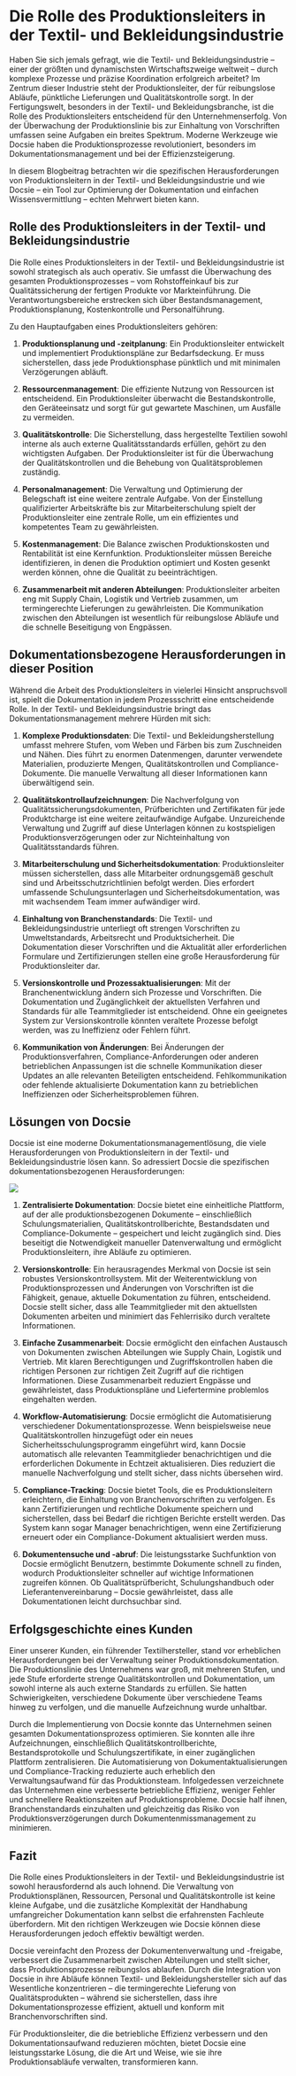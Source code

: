 # Die Rolle des Produktionsleiters in der Textil- und Bekleidungsindustrie

Haben Sie sich jemals gefragt, wie die Textil- und Bekleidungsindustrie – einer der größten und dynamischsten Wirtschaftszweige weltweit – durch komplexe Prozesse und präzise Koordination erfolgreich arbeitet? Im Zentrum dieser Industrie steht der Produktionsleiter, der für reibungslose Abläufe, pünktliche Lieferungen und Qualitätskontrolle sorgt. In der Fertigungswelt, besonders in der Textil- und Bekleidungsbranche, ist die Rolle des Produktionsleiters entscheidend für den Unternehmenserfolg. Von der Überwachung der Produktionslinie bis zur Einhaltung von Vorschriften umfassen seine Aufgaben ein breites Spektrum. Moderne Werkzeuge wie Docsie haben die Produktionsprozesse revolutioniert, besonders im Dokumentationsmanagement und bei der Effizienzsteigerung.

In diesem Blogbeitrag betrachten wir die spezifischen Herausforderungen von Produktionsleitern in der Textil- und Bekleidungsindustrie und wie Docsie – ein Tool zur Optimierung der Dokumentation und einfachen Wissensvermittlung – echten Mehrwert bieten kann.

## Rolle des Produktionsleiters in der Textil- und Bekleidungsindustrie

Die Rolle eines Produktionsleiters in der Textil- und Bekleidungsindustrie ist sowohl strategisch als auch operativ. Sie umfasst die Überwachung des gesamten Produktionsprozesses – vom Rohstoffeinkauf bis zur Qualitätssicherung der fertigen Produkte vor Markteinführung. Die Verantwortungsbereiche erstrecken sich über Bestandsmanagement, Produktionsplanung, Kostenkontrolle und Personalführung.

Zu den Hauptaufgaben eines Produktionsleiters gehören:

1. **Produktionsplanung und -zeitplanung**: Ein Produktionsleiter entwickelt und implementiert Produktionspläne zur Bedarfsdeckung. Er muss sicherstellen, dass jede Produktionsphase pünktlich und mit minimalen Verzögerungen abläuft.

2. **Ressourcenmanagement**: Die effiziente Nutzung von Ressourcen ist entscheidend. Ein Produktionsleiter überwacht die Bestandskontrolle, den Geräteeinsatz und sorgt für gut gewartete Maschinen, um Ausfälle zu vermeiden.

3. **Qualitätskontrolle**: Die Sicherstellung, dass hergestellte Textilien sowohl interne als auch externe Qualitätsstandards erfüllen, gehört zu den wichtigsten Aufgaben. Der Produktionsleiter ist für die Überwachung der Qualitätskontrollen und die Behebung von Qualitätsproblemen zuständig.

4. **Personalmanagement**: Die Verwaltung und Optimierung der Belegschaft ist eine weitere zentrale Aufgabe. Von der Einstellung qualifizierter Arbeitskräfte bis zur Mitarbeiterschulung spielt der Produktionsleiter eine zentrale Rolle, um ein effizientes und kompetentes Team zu gewährleisten.

5. **Kostenmanagement**: Die Balance zwischen Produktionskosten und Rentabilität ist eine Kernfunktion. Produktionsleiter müssen Bereiche identifizieren, in denen die Produktion optimiert und Kosten gesenkt werden können, ohne die Qualität zu beeinträchtigen.

6. **Zusammenarbeit mit anderen Abteilungen**: Produktionsleiter arbeiten eng mit Supply Chain, Logistik und Vertrieb zusammen, um termingerechte Lieferungen zu gewährleisten. Die Kommunikation zwischen den Abteilungen ist wesentlich für reibungslose Abläufe und die schnelle Beseitigung von Engpässen.

## Dokumentationsbezogene Herausforderungen in dieser Position

Während die Arbeit des Produktionsleiters in vielerlei Hinsicht anspruchsvoll ist, spielt die Dokumentation in jedem Prozessschritt eine entscheidende Rolle. In der Textil- und Bekleidungsindustrie bringt das Dokumentationsmanagement mehrere Hürden mit sich:

1. **Komplexe Produktionsdaten**: Die Textil- und Bekleidungsherstellung umfasst mehrere Stufen, vom Weben und Färben bis zum Zuschneiden und Nähen. Dies führt zu enormen Datenmengen, darunter verwendete Materialien, produzierte Mengen, Qualitätskontrollen und Compliance-Dokumente. Die manuelle Verwaltung all dieser Informationen kann überwältigend sein.

2. **Qualitätskontrollaufzeichnungen**: Die Nachverfolgung von Qualitätssicherungsdokumenten, Prüfberichten und Zertifikaten für jede Produktcharge ist eine weitere zeitaufwändige Aufgabe. Unzureichende Verwaltung und Zugriff auf diese Unterlagen können zu kostspieligen Produktionsverzögerungen oder zur Nichteinhaltung von Qualitätsstandards führen.

3. **Mitarbeiterschulung und Sicherheitsdokumentation**: Produktionsleiter müssen sicherstellen, dass alle Mitarbeiter ordnungsgemäß geschult sind und Arbeitsschutzrichtlinien befolgt werden. Dies erfordert umfassende Schulungsunterlagen und Sicherheitsdokumentation, was mit wachsendem Team immer aufwändiger wird.

4. **Einhaltung von Branchenstandards**: Die Textil- und Bekleidungsindustrie unterliegt oft strengen Vorschriften zu Umweltstandards, Arbeitsrecht und Produktsicherheit. Die Dokumentation dieser Vorschriften und die Aktualität aller erforderlichen Formulare und Zertifizierungen stellen eine große Herausforderung für Produktionsleiter dar.

5. **Versionskontrolle und Prozessaktualisierungen**: Mit der Branchenentwicklung ändern sich Prozesse und Vorschriften. Die Dokumentation und Zugänglichkeit der aktuellsten Verfahren und Standards für alle Teammitglieder ist entscheidend. Ohne ein geeignetes System zur Versionskontrolle könnten veraltete Prozesse befolgt werden, was zu Ineffizienz oder Fehlern führt.

6. **Kommunikation von Änderungen**: Bei Änderungen der Produktionsverfahren, Compliance-Anforderungen oder anderen betrieblichen Anpassungen ist die schnelle Kommunikation dieser Updates an alle relevanten Beteiligten entscheidend. Fehlkommunikation oder fehlende aktualisierte Dokumentation kann zu betrieblichen Ineffizienzen oder Sicherheitsproblemen führen.

## Lösungen von Docsie

Docsie ist eine moderne Dokumentationsmanagementlösung, die viele Herausforderungen von Produktionsleitern in der Textil- und Bekleidungsindustrie lösen kann. So adressiert Docsie die spezifischen dokumentationsbezogenen Herausforderungen:

![](https://cdn.docsie.io/workspace_PxAvC1Uenuc7ad6H3/doc_wn84Jkoc6hIMTO2eE/file_wp2LyIfmJRkuzzqoi/image_3ff6fd5f-23df-1310-a91d-4b68f7347d05.jpg)

1. **Zentralisierte Dokumentation**: Docsie bietet eine einheitliche Plattform, auf der alle produktionsbezogenen Dokumente – einschließlich Schulungsmaterialien, Qualitätskontrollberichte, Bestandsdaten und Compliance-Dokumente – gespeichert und leicht zugänglich sind. Dies beseitigt die Notwendigkeit manueller Datenverwaltung und ermöglicht Produktionsleitern, ihre Abläufe zu optimieren.

2. **Versionskontrolle**: Ein herausragendes Merkmal von Docsie ist sein robustes Versionskontrollsystem. Mit der Weiterentwicklung von Produktionsprozessen und Änderungen von Vorschriften ist die Fähigkeit, genaue, aktuelle Dokumentation zu führen, entscheidend. Docsie stellt sicher, dass alle Teammitglieder mit den aktuellsten Dokumenten arbeiten und minimiert das Fehlerrisiko durch veraltete Informationen.

3. **Einfache Zusammenarbeit**: Docsie ermöglicht den einfachen Austausch von Dokumenten zwischen Abteilungen wie Supply Chain, Logistik und Vertrieb. Mit klaren Berechtigungen und Zugriffskontrollen haben die richtigen Personen zur richtigen Zeit Zugriff auf die richtigen Informationen. Diese Zusammenarbeit reduziert Engpässe und gewährleistet, dass Produktionspläne und Liefertermine problemlos eingehalten werden.

4. **Workflow-Automatisierung**: Docsie ermöglicht die Automatisierung verschiedener Dokumentationsprozesse. Wenn beispielsweise neue Qualitätskontrollen hinzugefügt oder ein neues Sicherheitsschulungsprogramm eingeführt wird, kann Docsie automatisch alle relevanten Teammitglieder benachrichtigen und die erforderlichen Dokumente in Echtzeit aktualisieren. Dies reduziert die manuelle Nachverfolgung und stellt sicher, dass nichts übersehen wird.

5. **Compliance-Tracking**: Docsie bietet Tools, die es Produktionsleitern erleichtern, die Einhaltung von Branchenvorschriften zu verfolgen. Es kann Zertifizierungen und rechtliche Dokumente speichern und sicherstellen, dass bei Bedarf die richtigen Berichte erstellt werden. Das System kann sogar Manager benachrichtigen, wenn eine Zertifizierung erneuert oder ein Compliance-Dokument aktualisiert werden muss.

6. **Dokumentensuche und -abruf**: Die leistungsstarke Suchfunktion von Docsie ermöglicht Benutzern, bestimmte Dokumente schnell zu finden, wodurch Produktionsleiter schneller auf wichtige Informationen zugreifen können. Ob Qualitätsprüfbericht, Schulungshandbuch oder Lieferantenvereinbarung – Docsie gewährleistet, dass alle Dokumentationen leicht durchsuchbar sind.

## Erfolgsgeschichte eines Kunden

Einer unserer Kunden, ein führender Textilhersteller, stand vor erheblichen Herausforderungen bei der Verwaltung seiner Produktionsdokumentation. Die Produktionslinie des Unternehmens war groß, mit mehreren Stufen, und jede Stufe erforderte strenge Qualitätskontrollen und Dokumentation, um sowohl interne als auch externe Standards zu erfüllen. Sie hatten Schwierigkeiten, verschiedene Dokumente über verschiedene Teams hinweg zu verfolgen, und die manuelle Aufzeichnung wurde unhaltbar.

Durch die Implementierung von Docsie konnte das Unternehmen seinen gesamten Dokumentationsprozess optimieren. Sie konnten alle ihre Aufzeichnungen, einschließlich Qualitätskontrollberichte, Bestandsprotokolle und Schulungszertifikate, in einer zugänglichen Plattform zentralisieren. Die Automatisierung von Dokumentaktualisierungen und Compliance-Tracking reduzierte auch erheblich den Verwaltungsaufwand für das Produktionsteam. Infolgedessen verzeichnete das Unternehmen eine verbesserte betriebliche Effizienz, weniger Fehler und schnellere Reaktionszeiten auf Produktionsprobleme. Docsie half ihnen, Branchenstandards einzuhalten und gleichzeitig das Risiko von Produktionsverzögerungen durch Dokumentenmissmanagement zu minimieren.

## Fazit

Die Rolle eines Produktionsleiters in der Textil- und Bekleidungsindustrie ist sowohl herausfordernd als auch lohnend. Die Verwaltung von Produktionsplänen, Ressourcen, Personal und Qualitätskontrolle ist keine kleine Aufgabe, und die zusätzliche Komplexität der Handhabung umfangreicher Dokumentation kann selbst die erfahrensten Fachleute überfordern. Mit den richtigen Werkzeugen wie Docsie können diese Herausforderungen jedoch effektiv bewältigt werden.

Docsie vereinfacht den Prozess der Dokumentenverwaltung und -freigabe, verbessert die Zusammenarbeit zwischen Abteilungen und stellt sicher, dass Produktionsprozesse reibungslos ablaufen. Durch die Integration von Docsie in ihre Abläufe können Textil- und Bekleidungshersteller sich auf das Wesentliche konzentrieren – die termingerechte Lieferung von Qualitätsprodukten – während sie sicherstellen, dass ihre Dokumentationsprozesse effizient, aktuell und konform mit Branchenvorschriften sind.

Für Produktionsleiter, die die betriebliche Effizienz verbessern und den Dokumentationsaufwand reduzieren möchten, bietet Docsie eine leistungsstarke Lösung, die die Art und Weise, wie sie ihre Produktionsabläufe verwalten, transformieren kann.